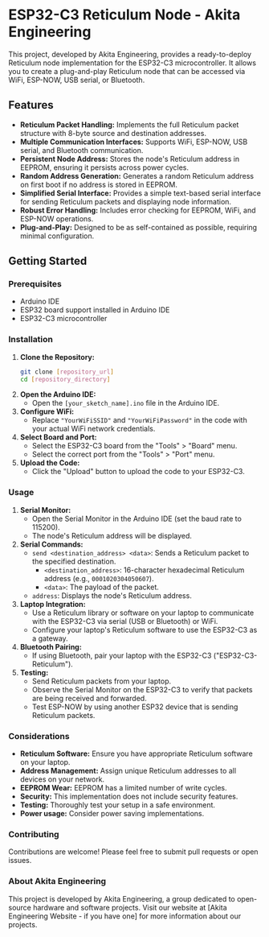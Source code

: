 # ESP32-C3 Reticulum Node - Akita Engineering

This project, developed by Akita Engineering, provides a ready-to-deploy Reticulum node implementation for the ESP32-C3 microcontroller. It allows you to create a plug-and-play Reticulum node that can be accessed via WiFi, ESP-NOW, USB serial, or Bluetooth.

## Features

* **Reticulum Packet Handling:** Implements the full Reticulum packet structure with 8-byte source and destination addresses.
* **Multiple Communication Interfaces:** Supports WiFi, ESP-NOW, USB serial, and Bluetooth communication.
* **Persistent Node Address:** Stores the node's Reticulum address in EEPROM, ensuring it persists across power cycles.
* **Random Address Generation:** Generates a random Reticulum address on first boot if no address is stored in EEPROM.
* **Simplified Serial Interface:** Provides a simple text-based serial interface for sending Reticulum packets and displaying node information.
* **Robust Error Handling:** Includes error checking for EEPROM, WiFi, and ESP-NOW operations.
* **Plug-and-Play:** Designed to be as self-contained as possible, requiring minimal configuration.

## Getting Started

### Prerequisites

* Arduino IDE
* ESP32 board support installed in Arduino IDE
* ESP32-C3 microcontroller

### Installation

1.  **Clone the Repository:**
    ```bash
    git clone [repository_url]
    cd [repository_directory]
    ```
2.  **Open the Arduino IDE:**
    * Open the `[your_sketch_name].ino` file in the Arduino IDE.
3.  **Configure WiFi:**
    * Replace `"YourWiFiSSID"` and `"YourWiFiPassword"` in the code with your actual WiFi network credentials.
4.  **Select Board and Port:**
    * Select the ESP32-C3 board from the "Tools" > "Board" menu.
    * Select the correct port from the "Tools" > "Port" menu.
5.  **Upload the Code:**
    * Click the "Upload" button to upload the code to your ESP32-C3.

### Usage

1.  **Serial Monitor:**
    * Open the Serial Monitor in the Arduino IDE (set the baud rate to 115200).
    * The node's Reticulum address will be displayed.
2.  **Serial Commands:**
    * `send <destination_address> <data>`: Sends a Reticulum packet to the specified destination.
        * `<destination_address>`: 16-character hexadecimal Reticulum address (e.g., `0001020304050607`).
        * `<data>`: The payload of the packet.
    * `address`: Displays the node's Reticulum address.
3.  **Laptop Integration:**
    * Use a Reticulum library or software on your laptop to communicate with the ESP32-C3 via serial (USB or Bluetooth) or WiFi.
    * Configure your laptop's Reticulum software to use the ESP32-C3 as a gateway.
4.  **Bluetooth Pairing:**
    * If using Bluetooth, pair your laptop with the ESP32-C3 ("ESP32-C3-Reticulum").
5.  **Testing:**
    * Send Reticulum packets from your laptop.
    * Observe the Serial Monitor on the ESP32-C3 to verify that packets are being received and forwarded.
    * Test ESP-NOW by using another ESP32 device that is sending Reticulum packets.

### Considerations

* **Reticulum Software:** Ensure you have appropriate Reticulum software on your laptop.
* **Address Management:** Assign unique Reticulum addresses to all devices on your network.
* **EEPROM Wear:** EEPROM has a limited number of write cycles.
* **Security:** This implementation does not include security features.
* **Testing:** Thoroughly test your setup in a safe environment.
* **Power usage:** Consider power saving implementations.

### Contributing

Contributions are welcome! Please feel free to submit pull requests or open issues.

### About Akita Engineering

This project is developed by Akita Engineering, a group dedicated to open-source hardware and software projects. Visit our website at [Akita Engineering Website - if you have one] for more information about our projects.
